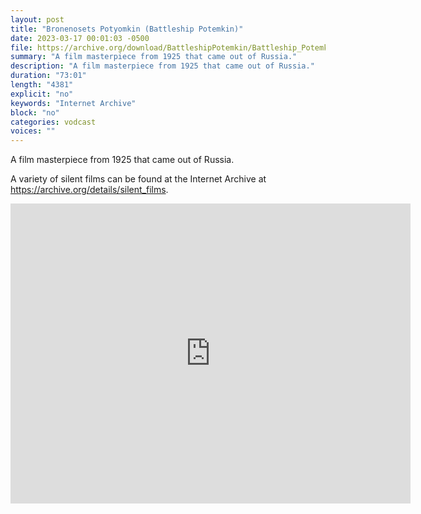 ```yaml
---
layout: post
title: "Bronenosets Potyomkin (Battleship Potemkin)"
date: 2023-03-17 00:01:03 -0500
file: https://archive.org/download/BattleshipPotemkin/Battleship_Potemkin_512kb.mp4
summary: "A film masterpiece from 1925 that came out of Russia."
description: "A film masterpiece from 1925 that came out of Russia."
duration: "73:01"
length: "4381"
explicit: "no" 
keywords: "Internet Archive"
block: "no" 
categories: vodcast
voices: ""
---
```

A film masterpiece from 1925 that came out of Russia.

A variety of silent films can be found at the Internet Archive at <https://archive.org/details/silent_films>.

<iframe src="https://archive.org/embed/BattleshipPotemkin" width="640" height="480" frameborder="0" webkitallowfullscreen="true" mozallowfullscreen="true" allowfullscreen></iframe>
